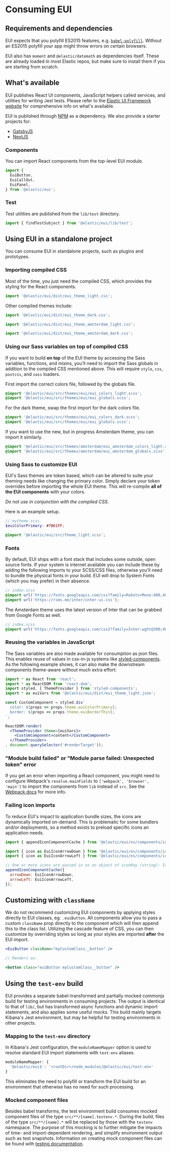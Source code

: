 # Consuming EUI

## Requirements and dependencies

EUI expects that you polyfill ES2015 features, e.g. [`babel-polyfill`](https://babeljs.io/docs/usage/polyfill/). Without an ES2015 polyfill your app might throw errors on certain browsers.

EUI also has `moment` and `@elastic/datemath` as dependencies itself. These are already loaded in most Elastic repos, but make sure to install them if you are starting from scratch.

## What's available

EUI publishes React UI components, JavaScript helpers called services, and utilities for writing Jest tests. Please refer to the [Elastic UI Framework website](https://elastic.github.io/eui) for comprehensive info on what's available.

EUI is published through [NPM](https://www.npmjs.com/package/@elastic/eui) as a dependency. We also provide a starter projects for:
- [GatsbyJS](https://github.com/elastic/gatsby-eui-starter)
- [NextJS](https://github.com/elastic/next-eui-starter)

### Components

You can import React components from the top-level EUI module.

```js
import {
  EuiButton,
  EuiCallOut,
  EuiPanel,
} from '@elastic/eui';
```

### Test

Test utilities are published from the `lib/test` directory.

```js
import { findTestSubject } from '@elastic/eui/lib/test';
```

## Using EUI in a standalone project

You can consume EUI in standalone projects, such as plugins and prototypes.

### Importing compiled CSS

Most of the time, you just need the compiled CSS, which provides the styling for the React components.

```js
import '@elastic/eui/dist/eui_theme_light.css';
```

Other compiled themes include:
```js
import '@elastic/eui/dist/eui_theme_dark.css';
```
```js
import '@elastic/eui/dist/eui_theme_amsterdam_light.css';
```
```js
import '@elastic/eui/dist/eui_theme_amsterdam_dark.css';
```

### Using our Sass variables on top of compiled CSS

If you want to build **on top** of the EUI theme by accessing the Sass variables, functions, and mixins, you'll need to import the Sass globals in addition to the compiled CSS mentioned above. This will require `style`, `css`, `postcss`, and `sass` loaders.

First import the correct colors file, followed by the globals file.

```scss
@import '@elastic/eui/src/themes/eui/eui_colors_light.scss';
@import '@elastic/eui/src/themes/eui/eui_globals.scss';
```

For the dark theme, swap the first import for the dark colors file.

```scss
@import '@elastic/eui/src/themes/eui/eui_colors_dark.scss';
@import '@elastic/eui/src/themes/eui/eui_globals.scss';
```

If you want to use the new, but in progress Amsterdam theme, you can import it similarly.

```scss
@import '@elastic/eui/src/themes/amsterdam/eui_amsterdam_colors_light.scss';
@import '@elastic/eui/src/themes/amsterdam/eui_amsterdam_globals.scss';
```

### Using Sass to customize EUI

EUI's Sass themes are token based, which can be altered to suite your theming needs like changing the primary color. Simply declare your token overrides before importing the whole EUI theme. This will re-compile **all of the EUI components** with your colors.

*Do not use in conjunction with the compiled CSS.*

Here is an example setup.

```scss
// mytheme.scss
$euiColorPrimary: #7B61FF;

@import '@elastic/eui/src/theme_light.scss';
```

### Fonts

By default, EUI ships with a font stack that includes some outside, open source fonts. If your system is internet available you can include these by adding the following imports to your SCSS/CSS files, otherwise you'll need to bundle the physical fonts in your build. EUI will drop to System Fonts (which you may prefer) in their absence.

```scss
// index.scss
@import url('https://fonts.googleapis.com/css?family=Roboto+Mono:400,400i,700,700i');
@import url('https://rsms.me/inter/inter-ui.css');
```

The Amsterdam theme uses the latest version of Inter that can be grabbed from Google Fonts as well.

```scss
// index.scss
@import url('https://fonts.googleapis.com/css2?family=Inter:wght@300;400;500;600;700&family=Roboto+Mono:ital,wght@0,400;0,700;1,400;1,700&display=swap');
```

### Reusing the variables in JavaScript

The Sass variables are also made available for consumption as json files. This enables reuse of values in css-in-js systems like [styled-components](https://www.styled-components.com). As the following example shows, it can also make the downstream components theme-aware without much extra effort:

```jsx
import * as React from 'react';
import * as ReactDOM from 'react-dom';
import styled, { ThemeProvider } from 'styled-components';
import * as euiVars from '@elastic/eui/dist/eui_theme_light.json';

const CustomComponent = styled.div`
  color: ${props => props.theme.euiColorPrimary};
  border: ${props => props.theme.euiBorderThin};
`;

ReactDOM.render(
  <ThemeProvider theme={euiVars}>
    <CustomComponent>content</CustomComponent>
  </ThemeProvider>
, document.querySelector('#renderTarget'));
```

### "Module build failed" or "Module parse failed: Unexpected token" error

If you get an error when importing a React component, you might need to configure Webpack's `resolve.mainFields` to `['webpack', 'browser', 'main']` to import the components from `lib` instead of `src`. See the [Webpack docs](https://webpack.js.org/configuration/resolve/#resolve-mainfields) for more info.

### Failing icon imports

To reduce EUI's impact to application bundle sizes, the icons are dynamically imported on-demand. This is problematic for some bundlers and/or deployments, so a method exists to preload specific icons an application needs.

```js
import { appendIconComponentCache } from '@elastic/eui/es/components/icon/icon';

import { icon as EuiIconArrowDown } from '@elastic/eui/es/components/icon/assets/arrow_down';
import { icon as EuiIconArrowLeft } from '@elastic/eui/es/components/icon/assets/arrow_left';

// One or more icons are passed in as an object of iconKey (string): IconComponent
appendIconComponentCache({
  arrowDown: EuiIconArrowDown,
  arrowLeft: EuiIconArrowLeft,
});
```

## Customizing with `className`

We do not recommend customizing EUI components by applying styles directly to EUI classes, eg. `.euiButton`. All components allow you to pass a custom `className` prop directly to the component which will then append this to the class list. Utilizing the cascade feature of CSS, you can then customize by overriding styles so long as your styles are imported **after** the EUI import.

```jsx
<EuiButton className="myCustomClass__button" />

// Renders as:

<button class="euiButton myCustomClass__button" />
```

## Using the `test-env` build

EUI provides a separate babel-transformed and partially mocked commonjs build for testing environments in consuming projects. The output is identical to that of `lib/`, but has transformed async functions and dynamic import statements, and also applies some useful mocks. This build mainly targets Kibana's Jest environment, but may be helpful for testing environments in other projects.

### Mapping to the `test-env` directory

In Kibana's Jest configuration, the `moduleNameMapper` option is used to resolve standard EUI import statements with `test-env` aliases.

```js
moduleNameMapper: {
  '@elastic/eui$': '<rootDir>/node_modules/@elastic/eui/test-env'
}
```

This eliminates the need to polyfill or transform the EUI build for an environment that otherwise has no need for such processing.

### Mocked component files

Besides babel transforms, the test environment build consumes mocked component files of the type `src/**/[name].testenv.*`. During the build, files of the type `src/**/[name].*` will be replaced by those with the `testenv` namespace. The purpose of this mocking is to further mitigate the impacts of time- and import-dependent rendering, and simplify environment output such as test snapshots. Information on creating mock component files can be found with [testing documentation](testing.md).
